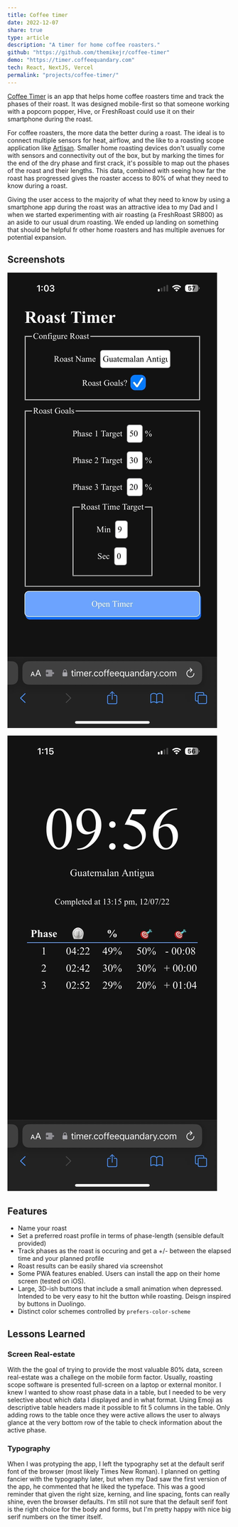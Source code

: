 ```yaml
---
title: Coffee timer
date: 2022-12-07
share: true
type: article
description: "A timer for home coffee roasters."
github: "https://github.com/themikejr/coffee-timer"
demo: "https://timer.coffeequandary.com"
tech: React, NextJS, Vercel
permalink: "projects/coffee-timer/"
---
```


[Coffee Timer](https://timer.coffeequandary.com) is an app that helps home coffee roasters time and track the phases of their roast. It was designed mobile-first so that someone working with a popcorn popper, Hive, or FreshRoast could use it on their smartphone during the roast.

For coffee roasters, the more data the better during a roast. The ideal is to connect multiple sensors for heat, airflow, and the like to a roasting scope application like [Artisan](.md). Smaller home roasting devices don't usually come with sensors and connectivity out of the box, but by marking the times for the end of the dry phase and first crack, it's possible to map out the phases of the roast and their lengths. This data, combined with seeing how far the roast has progressed gives the roaster access to 80% of what they need to know during a roast.

Giving the user access to the majority of what they need to know by using a smartphone app during the roast was an attractive idea to my Dad and I when we started experimenting with air roasting (a FreshRoast SR800) as an aside to our usual drum roasting. We ended up landing on something that should be helpful fr other home roasters and has multiple avenues for potential expansion.

## Screenshots
![assets/coffee-timer-1.jpg](./assets/coffee-timer-1.jpg)

![assets/coffee-timer-2.jpg](./assets/coffee-timer-2.jpg)
## Features

- Name your roast
- Set a preferred roast profile in terms of phase-length (sensible default provided)
- Track phases as the roast is occuring and get a +/- between the elapsed time and your planned profile
- Roast results can be easily shared via screenshot
- Some PWA features enabled. Users can install the app on their home screen (tested on iOS).
- Large, 3D-ish buttons that include a small animation when depressed. Intended to be very easy to hit the button while roasting. Deisgn inspired by buttons in Duolingo.
- Distinct color schemes controlled by `prefers-color-scheme`

## Lessons Learned

### Screen Real-estate
With the the goal of trying to provide the most valuable 80% data, screen real-estate was a challege on the mobile form factor. Usually, roasting scope software is presented full-screen on a laptop or external monitor. I knew I wanted to show roast phase data in a table, but I needed to be very selective about which data I displayed and in what format. Using Emoji as descriptive table headers made it possible to fit 5 columns in the table. Only adding rows to the table once they were active allows the user to always glance at the very bottom row of the table to check information about the active phase.

### Typography
When I was protyping the app, I left the typography set at the default serif font of the browser (most likely Times New Roman). I planned on getting fancier with the typography later, but when my Dad saw the first version of the app, he commented that he liked the typeface. This was a good reminder that given the right size, kerning, and line spacing, fonts can really shine, even the browser defaults. I'm still not sure that the default serif font is the right choice for the body and forms, but I'm pretty happy with nice big serif numbers on the timer itself.